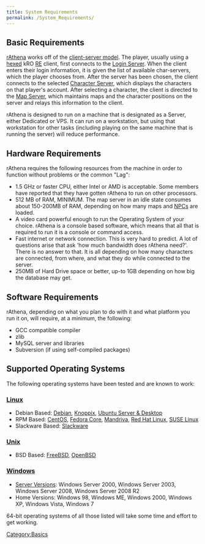```yaml
---
title: System Requirements
permalink: /System_Requirements/
---
```


Basic Requirements
------------------

[rAthena](/rAthena "wikilink") works off of the [client-server model](/wikipedia:Client–server_model "wikilink"). The player, usually using a [hexed](/Hexing "wikilink") kRO [RE](/Renewal "wikilink") client, first connects to the [Login Server](/Login_Server "wikilink"). When the client enters their login information, it is given the list of available char-servers, which the player chooses from. After the server has been chosen, the client connects to the selected [Character Server](/Character_Server "wikilink"), which displays the characters on that player's account. After selecting a character, the client is directed to the [Map Server](/Map_Server "wikilink"), which maintains maps and the character positions on the server and relays this information to the client.

rAthena is designed to run on a machine that is designated as a Server, either Dedicated or VPS. It can run on a workstation, but using that workstation for other tasks (including playing on the same machine that is running the server) will reduce performance.

Hardware Requirements
---------------------

rAthena requires the following resources from the machine in order to function without problems or the common "Lag":

-   1.5 GHz or faster CPU, either Intel or AMD is acceptable. Some members have reported that they have gotten rAthena to run on other processors.
-   512 MB of RAM, MINIMUM. The map server in an idle state consumes about 150-200MB of RAM, depending on how many maps and [NPCs](/NPC "wikilink") are loaded.
-   A video card powerful enough to run the Operating System of your choice. rAthena is a console based software, which means that all that is required to run it is a console or command access.
-   Fast internet or network connection. This is very hard to predict. A lot of questions arise that ask 'how much bandwidth does rAthena need?'. There is no answer to that. It is all depending on how many characters are connected, from where, and what they do while connected to the server.
-   250MB of Hard Drive space or better, up-to 1GB depending on how big the database may get.

Software Requirements
---------------------

rAthena, depending on what you plan to do with it and what platform you run it on, will require, at a minimum, the following:

-   GCC compatible compiler
-   zlib
-   MySQL server and libraries
-   Subversion (if using self-compiled packages)

Supported Operating Systems
---------------------------

The following operating systems have been tested and are known to work:

### [Linux](/wikipedia:Linux "wikilink")

-   Debian Based: [Debian](http://www.debian.org/), [Knoppix](http://www.knoppix.net/), [Ubuntu Server & Desktop](http://www.ubuntu.com/)
-   RPM Based: [CentOS](http://www.centos.org/), [Fedora Core](http://fedoraproject.org/), [Mandriva](http://www2.mandriva.com/), [Red Hat Linux](http://www.redhat.com/rhel/), [SUSE Linux](http://www.novell.com/linux/)
-   Slackware Based: [Slackware](http://www.slackware.com/)

### [Unix](/wikipedia:Unix "wikilink")

-   BSD Based: [FreeBSD](http://www.freebsd.org/), [OpenBSD](http://www.openbsd.org/)

### [Windows](/wikipedia:Microsoft_Windows "wikilink")

-   [Server Versions](/wikipedia:Windows_Server "wikilink"): Windows Server 2000, Windows Server 2003, Windows Server 2008, Windows Server 2008 R2
-   Home Versions: Windows 98, Windows ME, Windows 2000, Windows XP, Windows Vista, Windows 7

64-bit operating systems of all those listed will take some time and effort to get working.

[Category:Basics](/Category:Basics "wikilink")